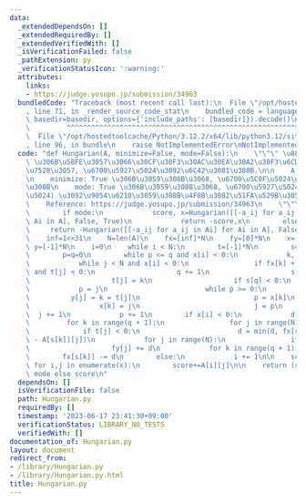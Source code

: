 ```yaml
---
data:
  _extendedDependsOn: []
  _extendedRequiredBy: []
  _extendedVerifiedWith: []
  _isVerificationFailed: false
  _pathExtension: py
  _verificationStatusIcon: ':warning:'
  attributes:
    links:
    - https://judge.yosupo.jp/submission/34963
  bundledCode: "Traceback (most recent call last):\n  File \"/opt/hostedtoolcache/Python/3.12.2/x64/lib/python3.12/site-packages/onlinejudge_verify/documentation/build.py\"\
    , line 71, in _render_source_code_stat\n    bundled_code = language.bundle(stat.path,\
    \ basedir=basedir, options={'include_paths': [basedir]}).decode()\n          \
    \         ^^^^^^^^^^^^^^^^^^^^^^^^^^^^^^^^^^^^^^^^^^^^^^^^^^^^^^^^^^^^^^^^^^^^^^^^^^^^^^^^^\n\
    \  File \"/opt/hostedtoolcache/Python/3.12.2/x64/lib/python3.12/site-packages/onlinejudge_verify/languages/python.py\"\
    , line 96, in bundle\n    raise NotImplementedError\nNotImplementedError\n"
  code: "def Hungarian(A, minimize=False, mode=False):\n    \"\"\" \u884C\u5217 A\
    \ \u306B\u5BFE\u3057\u3066\u30CF\u30F3\u30AC\u30EA\u30A2\u30F3\u6CD5\u3092\u9069\
    \u7528\u3057, \u6700\u5927\u5024\u3092\u6C42\u3081\u308B.\n\n    A: \u884C\u5217\
    \n    minimize: True \u306B\u3059\u308B\u3068, \u6700\u5C0F\u5024\u3092\u6C42\u3081\
    \u308B\n    mode: True \u306B\u3059\u308B\u3068, \u6700\u5927\u5024 (\u6700\u5C0F\
    \u5024) \u3092\u9054\u6210\u3059\u308B\u4F8B\u3082\u51FA\u529B\u3059\u308B.\n\n\
    \    Reference: https://judge.yosupo.jp/submission/34963\n    \"\"\"\n    if minimize:\n\
    \        if mode:\n            score, x=Hungarian([[-a_ij for a_ij in Ai] for\
    \ Ai in A], False, True)\n            return -score,x\n        else:\n       \
    \     return -Hungarian([[-a_ij for a_ij in Ai] for Ai in A], False, False)\n\n\
    \    inf=1<<31\n    N=len(A)\n    fx=[inf]*N\n    fy=[0]*N\n    x=[-1]*N\n   \
    \ y=[-1]*N\n    i=0\n    while i < N:\n        t=[-1]*N\n        s=[i]*(N + 1)\n\
    \        p=q=0\n        while p <= q and x[i] < 0:\n            k, j = s[p], 0\n\
    \            while j < N and x[i] < 0:\n                if fx[k] + fy[j] == A[k][j]\
    \ and t[j] < 0:\n                    q += 1\n                    s[q] = y[j]\n\
    \                    t[j] = k\n                    if s[q] < 0:\n            \
    \            p = j\n                        while p >= 0:\n                  \
    \          y[j] = k = t[j]\n                            p = x[k]\n           \
    \                 x[k] = j\n                            j = p\n              \
    \  j += 1\n            p += 1\n        if x[i] < 0:\n            d = inf\n   \
    \         for k in range(q + 1):\n                for j in range(N):\n       \
    \             if t[j] < 0:\n                        d = min(d, fx[s[k]] + fy[j]\
    \ - A[s[k]][j])\n            for j in range(N):\n                if t[j] >= 0:\n\
    \                    fy[j] += d\n            for k in range(q + 1):\n        \
    \        fx[s[k]] -= d\n        else:\n            i += 1\n\n    score=0\n   \
    \ for i,j in enumerate(x):\n        score+=A[i][j]\n\n    return (score,x) if\
    \ mode else score\n"
  dependsOn: []
  isVerificationFile: false
  path: Hungarian.py
  requiredBy: []
  timestamp: '2023-06-17 23:41:30+09:00'
  verificationStatus: LIBRARY_NO_TESTS
  verifiedWith: []
documentation_of: Hungarian.py
layout: document
redirect_from:
- /library/Hungarian.py
- /library/Hungarian.py.html
title: Hungarian.py
---
```

